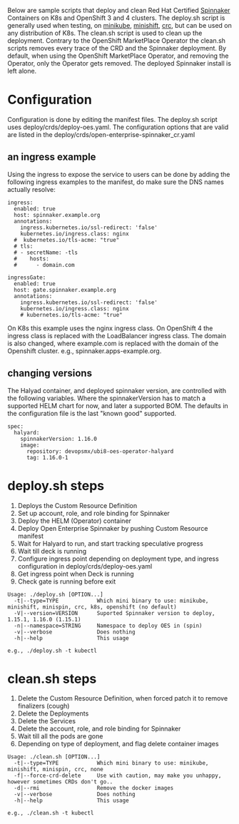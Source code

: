 
Below are sample scripts that deploy and clean Red Hat Certified [Spinnaker](https://www.spinnaker.io/) Containers on K8s and OpenShift 3 and 4 clusters. The deploy.sh script is generally used when testing, on [minikube](https://kubernetes.io/docs/tasks/tools/install-minikube/), [minishift](https://www.okd.io/minishift/), [crc](https://code-ready.github.io/crc/), but can be used on any distribution of K8s. The clean.sh script is used to clean up the deployment. Contrary to the OpenShift MarketPlace Operator the clean.sh scripts removes every trace of the CRD and the Spinnaker deployment. By default, when using the OpenShift MarketPlace Operator, and removing the Operator, only the Operator gets removed. The deployed Spinnaker install is left alone.

# Configuration
Configuration is done by editing the manifest files. The deploy.sh script uses deploy/crds/deploy-oes.yaml. The configuration options that are valid are listed in the deploy/crds/open-enterprise-spinnaker_cr.yaml

## an ingress example
Using the ingress to expose the service to users can be done by adding the following ingress examples to the manifest, do make sure the DNS names actually resolve:
```
ingress:
  enabled: true
  host: spinnaker.example.org
  annotations:
    ingress.kubernetes.io/ssl-redirect: 'false'
    kubernetes.io/ingress.class: nginx
  #  kubernetes.io/tls-acme: "true"
  # tls:
  # - secretName: -tls
  #    hosts:
  #      - domain.com

ingressGate:
  enabled: true
  host: gate.spinnaker.example.org
  annotations:
    ingress.kubernetes.io/ssl-redirect: 'false'
    kubernetes.io/ingress.class: nginx
    # kubernetes.io/tls-acme: "true"
```
On K8s this example uses the nginx ingress class. On OpenShift 4 the ingress class is replaced with the LoadBalancer ingress class. The domain is also changed, where example.com is replaced with the domain of the Openshift cluster. e.g., spinnaker.apps-example.org.

## changing versions
The Halyad container, and deployed spinnaker version, are controlled with the following variables. Where the spinnakerVersion has to match a supported HELM chart for now, and later a supported BOM. The defaults in the configuration file is the last "known good" supported.
```
spec:
  halyard:
    spinnakerVersion: 1.16.0
    image:
      repository: devopsmx/ubi8-oes-operator-halyard
      tag: 1.16.0-1
```
# deploy.sh steps
1. Deploys the Custom Resource Definition
2. Set up account, role, and role binding for Spinnaker
3. Deploy the HELM (Operator) container
4. Deploy Open Enterprise Spinnaker by pushing Custom Resource manifest
5. Wait for Halyard to run, and start tracking speculative progress
6. Wait till deck is running
7. Configure ingress point depending on deployment type, and ingress configuration in deploy/crds/deploy-oes.yaml
8. Get ingress point when Deck is running
9. Check gate is running before exit

```
Usage: ./deploy.sh [OPTION...]
  -t|--type=TYPE            Which mini binary to use: minikube, minishift, minispin, crc, k8s, openshift (no default)
  -V|--version=VERSION      Suported Spinnaker version to deploy, 1.15.1, 1.16.0 (1.15.1)
  -n|--namespace=STRING     Namespace to deploy OES in (spin)   
  -v|--verbose              Does nothing
  -h|--help                 This usage

e.g., ./deploy.sh -t kubectl
```

# clean.sh steps
1. Delete the Custom Resource Definition, when forced patch it to remove finalizers (cough)
2. Delete the Deployments
3. Delete the Services
4. Delete the account, role, and role binding for Spinnaker
5. Wait till all the pods are gone
6. Depending on type of deployment, and flag delete container images

```
Usage: ./clean.sh [OPTION...]
  -t|--type=TYPE            Which mini binary to use: minikube, minishift, minispin, crc, none
  -f|--force-crd-delete     Use with caution, may make you unhappy, however sometimes CRDs don't go..
  -d|--rmi                  Remove the docker images
  -v|--verbose              Does nothing
  -h|--help                 This usage

e.g., ./clean.sh -t kubectl
```
